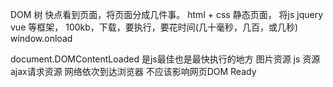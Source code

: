 DOM 树
快点看到页面，将页面分成几件事。
html + css 静态页面，
将js jquery vue 等框架， 100kb，下载，要执行，要花时间(几十毫秒，几百，或几秒)
window.onload 

document.DOMContentLoaded 是js最佳也是最快执行的地方
图片资源 js 资源 ajax请求资源 网络依次到达浏览器 不应该影响网页DOM Ready